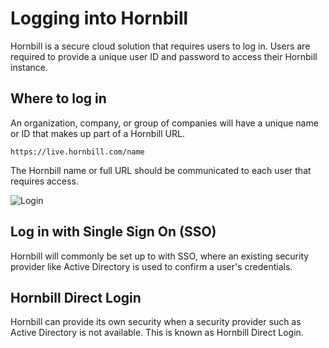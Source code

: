 # Logging into Hornbill
Hornbill is a secure cloud solution that requires users to log in. Users are required to provide a unique user ID and password to access their Hornbill instance.

## Where to log in
An organization, company, or group of companies will have a unique name or ID that makes up part of a Hornbill URL.

`https://live.hornbill.com/name`

The Hornbill name or full URL should be communicated to each user that requires access. 

![Login](/_books/esp-user-guide/images/login.png)

## Log in with Single Sign On (SSO)
Hornbill will commonly be set up to with SSO, where an existing security provider like Active Directory is used to confirm a user's credentials.

## Hornbill Direct Login
Hornbill can provide its own security when a security provider such as Active Directory is not available. This is known as Hornbill Direct Login.